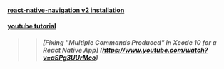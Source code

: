 #### [react-native-navigation v2 installation](https://wix.github.io/react-native-navigation/v2/#/docs/Installing)
#### [youtube tutorial](https://www.youtube.com/watch?v=osMg869VwFY&list=PLy9JCsy2u97nzztNpiBsJLQF-sixWvMEO)
>>##### [Fixing "Multiple Commands Produced" in Xcode 10 for a React Native App] (https://www.youtube.com/watch?v=aSPg3UUrMco)
